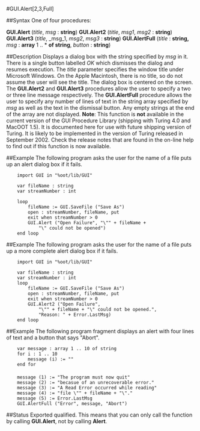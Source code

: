
#GUI.Alert[2,3,Full]

##Syntax
One of four procedures:

**GUI.Alert** (_title_, _msg_ : **string**)
**GUI.Alert2** (_title_, _msg1_, _msg2_ : **string**)
**GUI.Alert3** (_title_, _msg_1, _msg2_, _msg3_ : **string**)
**GUI.AlertFull** (_title_ : **string,** 
_msg_ : **array** 1 .. * **of string**, _button_ : **string**)




##Description
Displays a dialog box with the string specified by _msg_ in it. There is a single button labelled _OK_ which dismisses the dialog and resumes execution. The _title_ parameter specifies the window title under Microsoft Windows. On the Apple Macintosh, there is no title, so do not assume the user will see the title. The dialog box is centered on the screen.
The **GUI.Alert2** and **GUI.Alert3** procedures allow the user to specify a two or three line message respectively. The **GUI.AlertFull** procedure allows the user to specify any number of lines of text in the string array specified by _msg_ as well as the text in the dismissal button. Any empty strings at the end of the array are not displayed.
**Note**: This function is **not** available in the current version of the GUI Procedure Library (shipping with Turing 4.0 and MacOOT 1.5). It is documented here for use with future shipping version of Turing. It is likely to be implemented in the version of Turing released in September 2002. Check the release notes that are found in the on-line help to find out if this function is now available.



##Example
The following program asks the user for the name of a file puts up an alert dialog box if it fails.


        import GUI in "%oot/lib/GUI"
        
        var fileName : string
        var streamNumber : int
        
        loop
            fileName := GUI.SaveFile ("Save As")
            open : streamNumber, fileName, put
            exit when streamNumber > 0
            GUI.Alert ("Open Failure", "\"" + fileName + 
                "\" could not be opened")
        end loop
        
##Example
The following program asks the user for the name of a file puts up a more complete alert dialog box if it fails.


        import GUI in "%oot/lib/GUI"
        
        var fileName : string
        var streamNumber : int
        loop
            fileName := GUI.SaveFile ("Save As")
            open : streamNumber, fileName, put
            exit when streamNumber > 0
            GUI.Alert2 ("Open Failure", 
                "\"" + fileName + "\" could not be opened.",
                "Reason: " + Error.LastMsg)
        end loop
##Example
The following program fragment displays an alert with four lines of text and a button that says "Abort".


        var message : array 1 .. 10 of string
        for i : 1 .. 10
            message (i) := ""
        end for
        
        message (1) := "The program must now quit"
        message (2) := "becasue of an unrecoverable error."
        message (3) := "A Read Error occurred while reading"
        message (4) := "file \"" + fileName + "\"."
        message (5) := Error.LastMsg
        GUI.AlertFull ("Error", message, "Abort")
##Status
Exported qualified.
This means that you can only call the function by calling **GUI.Alert**, not by calling **Alert**.


